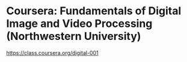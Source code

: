 # Coursera: Fundamentals of Digital Image and Video Processing (Northwestern University)

https://class.coursera.org/digital-001